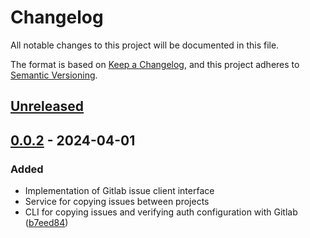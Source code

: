 # Changelog
All notable changes to this project will be documented in this file.

The format is based on [Keep a Changelog](https://keepachangelog.com/en/1.0.0/), and this project adheres to [Semantic Versioning](https://semver.org/spec/v2.0.0.html).

## [Unreleased]

## [0.0.2] - 2024-04-01
### Added
- Implementation of Gitlab issue client interface
- Service for copying issues between projects
- CLI for copying issues and verifying auth configuration with Gitlab ([b7eed84](https://github.com/nekeal/issx/commit/b7eed844239f0c251c9501a0c455ab457c4ed910))

[Unreleased]: https://github.com/nekeal/issx/compare/0.0.2...master
[0.0.2]: https://github.com/nekeal/issx/tree/0.0.2

